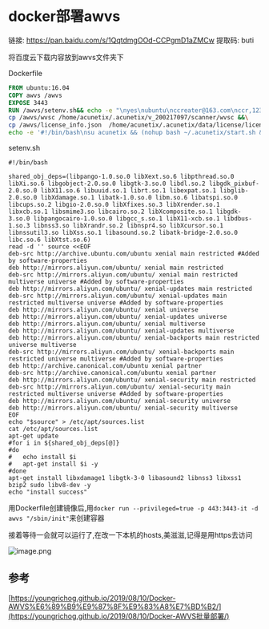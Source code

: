 # docker部署awvs



链接: https://pan.baidu.com/s/1QqtdmgOOd-CCPgmD1aZMCw 提取码: buti 

将百度云下载内容放到awvs文件夹下

Dockerfile

```dockerfile
FROM ubuntu:16.04
COPY awvs /awvs
EXPOSE 3443
RUN /awvs/setenv.sh&& echo -e "\nyes\nubuntu\nccreater@163.com\nccr,123456\nccr,123456\n"|/awvs/acunetix_13.0.200217097_x64_.sh && \
cp /awvs/wvsc /home/acunetix/.acunetix/v_200217097/scanner/wvsc &&\
cp /awvs/license_info.json  /home/acunetix/.acunetix/data/license/license_info.json &&\
echo -e '#!/bin/bash\nsu acunetix && (nohup bash ~/.acunetix/start.sh &) && exit'> /etc/rc.local

```

setenv.sh

```shell
#!/bin/bash

shared_obj_deps=(libpango-1.0.so.0 libXext.so.6 libpthread.so.0 libXi.so.6 libgobject-2.0.so.0 libgtk-3.so.0 libdl.so.2 libgdk_pixbuf-2.0.so.0 libX11.so.6 libuuid.so.1 librt.so.1 libexpat.so.1 libglib-2.0.so.0 libXdamage.so.1 libatk-1.0.so.0 libm.so.6 libatspi.so.0 libcups.so.2 libgio-2.0.so.0 libXfixes.so.3 libXrender.so.1 libxcb.so.1 libsmime3.so libcairo.so.2 libXcomposite.so.1 libgdk-3.so.0 libpangocairo-1.0.so.0 libgcc_s.so.1 libX11-xcb.so.1 libdbus-1.so.3 libnss3.so libXrandr.so.2 libnspr4.so libXcursor.so.1 libnssutil3.so libXss.so.1 libasound.so.2 libatk-bridge-2.0.so.0 libc.so.6 libXtst.so.6)
read -d '' source <<EOF
deb-src http://archive.ubuntu.com/ubuntu xenial main restricted #Added by software-properties
deb http://mirrors.aliyun.com/ubuntu/ xenial main restricted
deb-src http://mirrors.aliyun.com/ubuntu/ xenial main restricted multiverse universe #Added by software-properties
deb http://mirrors.aliyun.com/ubuntu/ xenial-updates main restricted
deb-src http://mirrors.aliyun.com/ubuntu/ xenial-updates main restricted multiverse universe #Added by software-properties
deb http://mirrors.aliyun.com/ubuntu/ xenial universe
deb http://mirrors.aliyun.com/ubuntu/ xenial-updates universe
deb http://mirrors.aliyun.com/ubuntu/ xenial multiverse
deb http://mirrors.aliyun.com/ubuntu/ xenial-updates multiverse
deb http://mirrors.aliyun.com/ubuntu/ xenial-backports main restricted universe multiverse
deb-src http://mirrors.aliyun.com/ubuntu/ xenial-backports main restricted universe multiverse #Added by software-properties
deb http://archive.canonical.com/ubuntu xenial partner
deb-src http://archive.canonical.com/ubuntu xenial partner
deb http://mirrors.aliyun.com/ubuntu/ xenial-security main restricted
deb-src http://mirrors.aliyun.com/ubuntu/ xenial-security main restricted multiverse universe #Added by software-properties
deb http://mirrors.aliyun.com/ubuntu/ xenial-security universe
deb http://mirrors.aliyun.com/ubuntu/ xenial-security multiverse
EOF
echo "$source" > /etc/apt/sources.list 
cat /etc/apt/sources.list 
apt-get update
#for i in ${shared_obj_deps[@]}
#do
#	echo install $i
#	apt-get install $i -y
#done
apt-get install libxdamage1 libgtk-3-0 libasound2 libnss3 libxss1 bzip2 sudo libv8-dev -y
echo "install success"

```

用Dockerfile创建镜像后,用` docker run --privileged=true -p 443:3443-it -d awvs "/sbin/init" `来创建容器

接着等待一会就可以运行了,在改一下本机的hosts,美滋滋,记得是用https去访问

![image.png](https://i.loli.net/2020/03/18/5nruJk7RmfLYjtw.png)











## 参考

 [https://youngrichog.github.io/2019/08/10/Docker-AWVS%E6%89%B9%E9%87%8F%E9%83%A8%E7%BD%B2/](https://youngrichog.github.io/2019/08/10/Docker-AWVS批量部署/) 